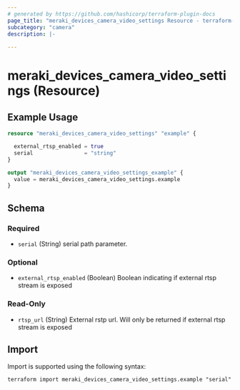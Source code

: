 ```yaml
---
# generated by https://github.com/hashicorp/terraform-plugin-docs
page_title: "meraki_devices_camera_video_settings Resource - terraform-provider-meraki"
subcategory: "camera"
description: |-
  
---
```


# meraki_devices_camera_video_settings (Resource)



## Example Usage

```terraform
resource "meraki_devices_camera_video_settings" "example" {

  external_rtsp_enabled = true
  serial                = "string"
}

output "meraki_devices_camera_video_settings_example" {
  value = meraki_devices_camera_video_settings.example
}
```

<!-- schema generated by tfplugindocs -->
## Schema

### Required

- `serial` (String) serial path parameter.

### Optional

- `external_rtsp_enabled` (Boolean) Boolean indicating if external rtsp stream is exposed

### Read-Only

- `rtsp_url` (String) External rstp url. Will only be returned if external rtsp stream is exposed

## Import

Import is supported using the following syntax:

```shell
terraform import meraki_devices_camera_video_settings.example "serial"
```
